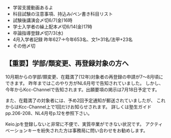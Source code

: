 ﻿---
layout: post
categories: [慶應通信, News]
tags: [慶應通信, NL]
author: tmo
slug: "1001"
---
* 学習支援動画あるよ
* 科目試験の注意事項、持込み/ペン書き科目リスト
* 試験後講演会〆切6/7(金)16時
* 学士入学者の繰上配本〆切6/14(金)17時
* 卒論指導登録〆切7/3(水)
* 4月入学者記録
 昨年627→今年653名、文1+31名/法甲+23名
* その他〆切

## 【重要】学部/類変更、再登録対象の方へ
10月期からの学部/類変更、在籍満了(12年)対象者の再登録の申請が7～8月頃にできます。
昨年まではこのやり方がNL6月号で告知されていました。
しかし、今年からKcc-Channelで告知されます。出願要項の掲示は7月18日予定です。

また、在籍満了の対象者には、予め2回予定通知が郵送されていましたが、
これからはKcc-Channel上で1回だけお知らせされます。
詳しくは塾生ガイドpp.206-208、NL4月号p.12を参照下さい。

Keio.jpを登録しないと非常に不便で、実質卒業ができない状況です。
アクティベーションキーを紛失された方は事務局に問い合わせをお勧めします。